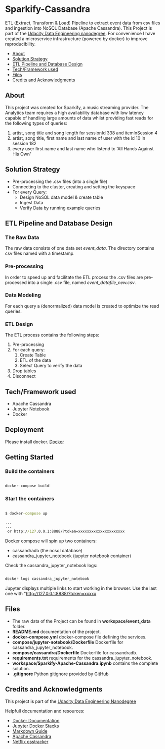 # Sparkify-Cassandra

ETL (Extract, Transform &amp; Load) Pipeline to extract event data from csv files and ingestion into NoSQL Database (Apache Cassandra). This Project is part of the [Udacity Data Engineering nanodegree](https://www.udacity.com/course/data-engineer-nanodegree--nd027).
For convenience I have created a microservice infrastructure (powered by docker) to improve reproducibility.

- [About](#about)
- [Solution Strategy](#solution-strategy)
- [ETL Pipeline and Database Design](#etl-pipeline-and-database-design)
- [Tech/Framework used](#tech/framework-used)
- [Files](#files)
- [Credits and Acknowledgments](#credits-and-acknowledgments)

## About

This project was created for Sparkify, a music streaming provider. The Analytics team requires a high availability database with low latency capable of handling large amounts of data whilst providing fast reads for the following types of queries:

1. artist, song title and song length for sessionId 338 and itemInSession 4
2. artist, song title, first name and last name of user with the id 10 in session 182
3. every user first name and last name who listend to 'All Hands Against His Own'

## Solution Strategy

- Pre-processing the .csv files (into a single file)
- Connecting to the cluster, creating and setting the keyspace
- For every Query:
  - Design NoSQL data model & create table
  - Ingest Data
  - Verify Data by running example queries

## ETL Pipeline and Database Design

### The Raw Data

The raw data consists of one data set *event_data*.  The directory contains csv files named with a timestamp.

### Pre-processing

In order to speed up and facilitate the ETL process the .csv files are pre-processed into a single *.csv* file, named *event_datafile_new.csv*.

### Data Modeling

For each query a (denormalized) data model is created to optimize the read queries.

### ETL Design

The ETL process contains the following steps:

1. Pre-processing
2. For each query:
    1. Create Table
    2. ETL of the data
    3. Select Query to verify the data
3. Drop tables
4. Disconnect

## Tech/Framework used

- Apache Cassandra
- Jupyter Notebook
- Docker

## Deployment

Please install docker.
[Docker](https://www.docker.com/)

## Getting Started

### Build the containers

```cmd

docker-compose build

```

### Start the containers

```cmd

$ docker-compose up

...
...
 or http://127.0.0.1:8888/?token=xxxxxxxxxxxxxxxxxxxxx

```

Docker compose will spin up two containers:

- cassandradb (the nosql database)
- cassandra_jupyter_notebook (jupyter notebook container)

Check the cassandra_jupyter_notebook logs:

```bash

docker logs cassandra_jupyter_notebook

```

Jupyter displays multiple links to start working in the browser. Use the last one with "http://127.0.0.1:8888/?token=xxxxx

## Files

- The raw data of the Project can be found in **workspace/event_data** folder.
- **README.md** documentation of the project.
- **docker-compose.yml** docker-compose file defining the services.
- **compose/jupyter-notebook/Dockerfile** Dockerfile for cassandra_jupyter_notebook.
- **compose/cassandra/Dockerfile** Dockerfile for cassandradb.
- **requirements.txt** requirements for the cassandra_jupyter_notebook.
- **workspace/Sparkify-Apache-Cassandra.ipynb** contains the complete solution.
- **.gitignore** Python gitignore provided by GitHub

## Credits and Acknowledgments

This project is part of the [Udacity Data Engineering Nanodegree](https://www.udacity.com/course/data-engineer-nanodegree--nd027)

Helpfull documentation and resources:

- [Docker Documentation](https://docs.docker.com/)
- [Jupyter Docker Stacks](https://jupyter-docker-stacks.readthedocs.io/en/latest/using/recipes.html)
- [Markdown Guide](https://www.markdownguide.org/basic-syntax/)
- [Apache Cassandra](https://cassandra.apache.org/_/index.html)
- [Netflix osstracker](https://github.com/Netflix/osstracker/blob/master/docker-compose.yml)
